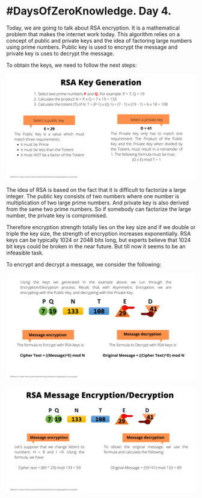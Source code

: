 # #DaysOfZeroKnowledge. Day 4.

Today, we are going to talk about RSA encryption. It is a mathematical problem that makes the internet work today. This algorithm relies on a concept of public and private keys and the idea of factoring large numbers using prime numbers. Public key is used to encrypt the message and private key is uses to decrypt the message. 

To obtain the keys, we need to follow the next steps:

![RSA Key Generation](https://raw.githubusercontent.com/hasselalcala/DaysOfZeroKnowledge/main/images/RSA_1.png)

The idea of RSA is based on the fact that it is difficult to factorize a large integer. The public key consists of two numbers where one number is multiplication of two large prime numbers. And private key is also derived from the same two prime numbers. So if somebody can factorize the large number, the private key is compromised. 

Therefore encryption strength totally lies on the key size and if we double or triple the key size, the strength of encryption increases exponentially. RSA keys can be typically 1024 or 2048 bits long, but experts believe that 1024 bit keys could be broken in the near future. But till now it seems to be an infeasible task.

To encrypt and decrypt a message, we consider the following: 

![Message encryption/decryption](https://raw.githubusercontent.com/hasselalcala/DaysOfZeroKnowledge/main/images/RSA_2.png)

![Message encryption/decryption](https://raw.githubusercontent.com/hasselalcala/DaysOfZeroKnowledge/main/images/RSA_3.png)







